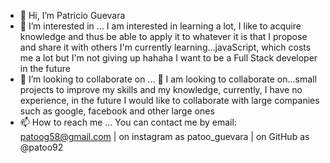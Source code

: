 - 👋 Hi, I’m Patricio Guevara
- 👀 I’m interested in ...
I am interested in learning a lot, I like to acquire knowledge and thus be able to apply it to whatever it is that I propose and share it with others
I'm currently learning...javaScript, which costs me a lot but I'm not giving up hahaha I want to be a Full Stack developer in the future
- 💞️ I’m looking to collaborate on ...
💞️ I am looking to collaborate on...small projects to improve my skills and my knowledge, currently, I have no experience, in the future I would like to collaborate with large companies such as google, facebook and other large ones
- 📫 How to reach me ...
You can contact me by email: patoog58@gmail.com | on instagram as patoo_guevara | on GitHub as @patoo92
<!---

